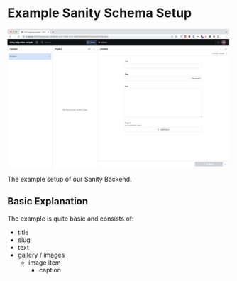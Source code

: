 # Example Sanity Schema Setup

![Screenshot of example Sanity.io setup](../images/02.png?raw=true "Screenshot of example Sanity.io setup")

The example setup of our Sanity Backend.

## Basic Explanation

The example is quite basic and consists of:
- title
- slug
- text
- gallery / images
  - image item
    - caption
